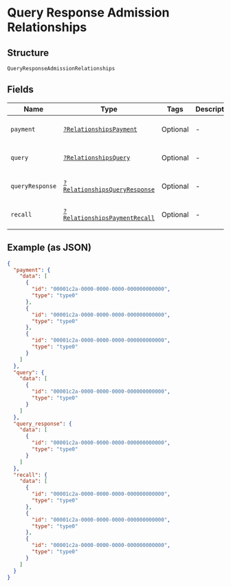 
# Query Response Admission Relationships

## Structure

`QueryResponseAdmissionRelationships`

## Fields

| Name | Type | Tags | Description | Getter | Setter |
|  --- | --- | --- | --- | --- | --- |
| `payment` | [`?RelationshipsPayment`](../../doc/models/relationships-payment.md) | Optional | - | getPayment(): ?RelationshipsPayment | setPayment(?RelationshipsPayment payment): void |
| `query` | [`?RelationshipsQuery`](../../doc/models/relationships-query.md) | Optional | - | getQuery(): ?RelationshipsQuery | setQuery(?RelationshipsQuery query): void |
| `queryResponse` | [`?RelationshipsQueryResponse`](../../doc/models/relationships-query-response.md) | Optional | - | getQueryResponse(): ?RelationshipsQueryResponse | setQueryResponse(?RelationshipsQueryResponse queryResponse): void |
| `recall` | [`?RelationshipsPaymentRecall`](../../doc/models/relationships-payment-recall.md) | Optional | - | getRecall(): ?RelationshipsPaymentRecall | setRecall(?RelationshipsPaymentRecall recall): void |

## Example (as JSON)

```json
{
  "payment": {
    "data": [
      {
        "id": "00001c2a-0000-0000-0000-000000000000",
        "type": "type0"
      },
      {
        "id": "00001c2a-0000-0000-0000-000000000000",
        "type": "type0"
      },
      {
        "id": "00001c2a-0000-0000-0000-000000000000",
        "type": "type0"
      }
    ]
  },
  "query": {
    "data": [
      {
        "id": "00001c2a-0000-0000-0000-000000000000",
        "type": "type0"
      }
    ]
  },
  "query_response": {
    "data": [
      {
        "id": "00001c2a-0000-0000-0000-000000000000",
        "type": "type0"
      }
    ]
  },
  "recall": {
    "data": [
      {
        "id": "00001c2a-0000-0000-0000-000000000000",
        "type": "type0"
      },
      {
        "id": "00001c2a-0000-0000-0000-000000000000",
        "type": "type0"
      },
      {
        "id": "00001c2a-0000-0000-0000-000000000000",
        "type": "type0"
      }
    ]
  }
}
```

